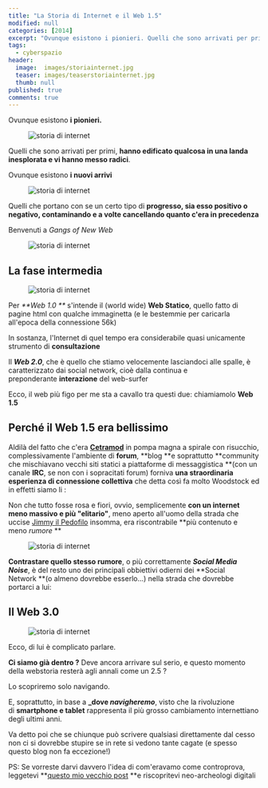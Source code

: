 ```yaml
---
title: "La Storia di Internet e il Web 1.5"
modified: null
categories: [2014]
excerpt: "Ovunque esistono i pionieri. Quelli che sono arrivati per primi, hanno edificato qualcosa in una landa inesplorata e vi hanno messo radici..."
tags:
  - cyberspazio
header:  
  image:  images/storiainternet.jpg
  teaser: images/teaserstoriainternet.jpg
  thumb: null
published: true
comments: true
---
```


Ovunque esistono **i pionieri.**  

<figure>
<img src="http://2.bp.blogspot.com/-PTqyFlh_Q2k/VE-HxC_PwbI/AAAAAAAAKpQ/306jPVlOd1w/s1600/gangsofweb1.png" alt="storia di internet">
</figure>  
  
Quelli che sono arrivati per primi, **hanno edificato qualcosa in una landa inesplorata e vi hanno messo radici**.  
  
Ovunque esistono **i nuovi arrivi**  

<figure>
<img src="http://4.bp.blogspot.com/-icHGaN0C6_8/VE-IBWb6CYI/AAAAAAAAKpY/4_ddbvuO9Jg/s1600/gangsofweb2.png" alt="storia di internet">
</figure>
  
Quelli che portano con se un certo tipo di **progresso, sia esso positivo o negativo, contaminando e a volte cancellando quanto c'era in precedenza**
  
Benvenuti a _Gangs of New Web_  

<figure>
<img src="http://1.bp.blogspot.com/-aIyRkScqVxw/VE9Pmo2q2sI/AAAAAAAAKoU/g8WjeltbmSU/s1600/historyoftheinternet-timeline.png" alt="storia di internet">
</figure>
    
## La fase intermedia

<figure>
<img src="http://4.bp.blogspot.com/-xz3gAQx3mCc/VE9dRuaaeAI/AAAAAAAAKo4/kCiH6ErVVbo/s1600/BASTA56K.png" alt="storia di internet">
</figure>
  
Per _**Web 1.0 **_ s'intende il (world wide) **Web Statico**, quello fatto di pagine html con qualche immaginetta (e le bestemmie per caricarla all'epoca della connessione 56k)  
  
In sostanza, l'Internet di quel tempo era considerabile quasi unicamente strumento di **consultazione**  
  
Il _**Web 2.0**_, che è quello che stiamo velocemente lasciandoci alle spalle, è caratterizzato dai social network, cioè dalla continua e preponderante **interazione** del web-surfer  
  
Ecco, il web più figo per me sta a cavallo tra questi due: chiamiamolo **Web 1.5**  

## Perché il Web 1.5 era bellissimo

 Aldilà del fatto che c'era [**Cetramod**](http://xabacadabra.com/2013/cetramod) in pompa magna a spirale con risucchio, complessivamente l'ambiente di **forum**, **blog **e soprattutto **community che mischiavano vecchi siti statici a piattaforme di messaggistica **(con un canale **IRC**, se non con i sopracitati forum) forniva **una straordinaria esperienza di connessione collettiva** che detta così fa molto Woodstock ed in effetti siamo li :  
  
Non che tutto fosse rosa e fiori, ovvio, semplicemente **con un internet meno massivo e più "elitario"**, meno aperto all'uomo della strada che uccise [Jimmy il Pedofilo](https://www.youtube.com/watch?v=jEiEZdY2kQA) insomma, era riscontrabile **più contenuto e meno _rumore_ **  

<figure>
<img src="http://1.bp.blogspot.com/-IuDSz2WFRIk/VE9YokchygI/AAAAAAAAKok/6TjLoaLcbpQ/s1600/noise.jpg" alt="storia di internet">
</figure>
  
**Contrastare quello stesso rumore**, o più correttamente **_Social Media Noise_**, è del resto uno dei principali obbiettivi odierni dei **Social Network **(o almeno dovrebbe esserlo...) nella strada che dovrebbe portarci a lui:  

## Il Web 3.0

<figure>
<img src="http://1.bp.blogspot.com/-X5l_nDX9OS4/VE-J9QpU69I/AAAAAAAAKpk/F4FPV0hw20k/s1600/web-3.jpg" alt="storia di internet">
</figure>
  
Ecco, di lui è complicato parlare.  
  
**Ci siamo già dentro ?** Deve ancora arrivare sul serio, e questo momento della webstoria resterà agli annali come un 2.5 ?    
  
Lo scopriremo solo navigando.  
  
E, soprattutto, in base a **_dove _navigheremo_**, visto che la rivoluzione di **smartphone e tablet** rappresenta il più grosso cambiamento internettiano degli ultimi anni.  
  
Va detto poi che se chiunque può scrivere qualsiasi direttamente dal cesso non ci si dovrebbe stupire se in rete si vedono tante cagate (e spesso questo blog non fa eccezione!)
  
PS: Se vorreste darvi davvero l'idea di com'eravamo come controprova, leggetevi **[questo mio vecchio post](http://xabacadabra.com/2013/web-archive-archeologia-cybernetica) **e riscopritevi neo-archeologi digitali
